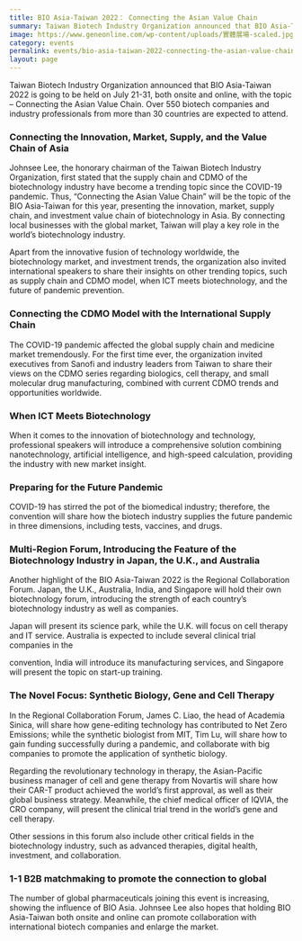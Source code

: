 ```yaml
---
title: BIO Asia-Taiwan 2022： Connecting the Asian Value Chain
summary: Taiwan Biotech Industry Organization announced that BIO Asia-Taiwan 2022 is going to be held on July 21-31, both onsite and online, with the topic – Connecting the Asian Value Chain. Over 550 biotech companies and industry professionals from more than 30 countries are expected to attend.
image: https://www.geneonline.com/wp-content/uploads/實體展場-scaled.jpg
category: events
permalink: events/bio-asia-taiwan-2022-connecting-the-asian-value-chain/
layout: page
---
```

Taiwan Biotech Industry Organization announced that BIO Asia-Taiwan 2022 is going to be held on July 21-31, both onsite and online, with the topic – Connecting the Asian Value Chain. Over 550 biotech companies and industry professionals from more than 30 countries are expected to attend.

### Connecting the Innovation, Market, Supply, and the Value Chain of Asia

Johnsee Lee, the honorary chairman of the Taiwan Biotech Industry Organization, first stated that the supply chain and CDMO of the biotechnology industry have become a trending topic since the COVID-19 pandemic. Thus, “Connecting the Asian Value Chain” will be the topic of the BIO Asia-Taiwan for this year, presenting the innovation, market, supply chain, and investment value chain of biotechnology in Asia. By connecting local businesses with the global market, Taiwan will play a key role in the world’s biotechnology industry.

Apart from the innovative fusion of technology worldwide, the biotechnology market, and investment trends, the organization also invited international speakers to share their insights on other trending topics, such as supply chain and CDMO model, when ICT meets biotechnology, and the future of pandemic prevention.

 

### Connecting the CDMO Model with the International Supply Chain
 
The COVID-19 pandemic affected the global supply chain and medicine market tremendously. For the first time ever, the organization invited executives from Sanofi and industry leaders from Taiwan to share their views on the CDMO series regarding biologics, cell therapy, and small molecular drug manufacturing, combined with current CDMO trends and opportunities worldwide.

### When ICT Meets Biotechnology
 
When it comes to the innovation of biotechnology and technology, professional speakers will introduce a comprehensive solution combining nanotechnology, artificial intelligence, and high-speed calculation, providing the industry with new market insight.

### Preparing for the Future Pandemic
 
COVID-19 has stirred the pot of the biomedical industry; therefore, the convention will share how the biotech industry supplies the future pandemic in three dimensions, including tests, vaccines, and drugs.

### Multi-Region Forum, Introducing the Feature of the Biotechnology Industry in Japan, the U.K., and Australia
 
Another highlight of the BIO Asia-Taiwan 2022 is the Regional Collaboration Forum. Japan, the U.K., Australia, India, and Singapore will hold their own biotechnology forum, introducing the strength of each country’s biotechnology industry as well as companies.

Japan will present its science park, while the U.K. will focus on cell therapy and IT service. Australia is expected to include several clinical trial companies in the

convention, India will introduce its manufacturing services, and Singapore will present the topic on start-up training.

### The Novel Focus: Synthetic Biology, Gene and Cell Therapy
 
In the Regional Collaboration Forum, James C. Liao, the head of Academia Sinica, will share how gene-editing technology has contributed to Net Zero Emissions; while the synthetic biologist from MIT, Tim Lu, will share how to gain funding successfully during a pandemic, and collaborate with big companies to promote the application of synthetic biology.

Regarding the revolutionary technology in therapy, the Asian-Pacific business manager of cell and gene therapy from Novartis will share how their CAR-T product achieved the world’s first approval, as well as their global business strategy. Meanwhile, the chief medical officer of IQVIA, the CRO company, will present the clinical trial trend in the world’s gene and cell therapy.

Other sessions in this forum also include other critical fields in the biotechnology industry, such as advanced therapies, digital health, investment, and collaboration.

### 1-1 B2B matchmaking to promote the connection to global

The number of global pharmaceuticals joining this event is increasing, showing the influence of BIO Asia. Johnsee Lee also hopes that holding BIO Asia-Taiwan both onsite and online can promote collaboration with international biotech companies and enlarge the market.
